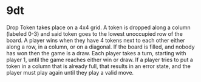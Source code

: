 # 9dt

Drop Token takes place on a 4x4 grid. A token is dropped along a column (labeled 0-3) and said
token goes to the lowest unoccupied row of the board. A player wins when they have 4 tokens
next to each other either along a row, in a column, or on a diagonal. If the board is filled, and
nobody has won then the game is a draw. Each player takes a turn, starting with player 1, until
the game reaches either win or draw. If a player tries to put a token in a column that is already
full, that results in an error state, and the player must play again until they play a valid move.
